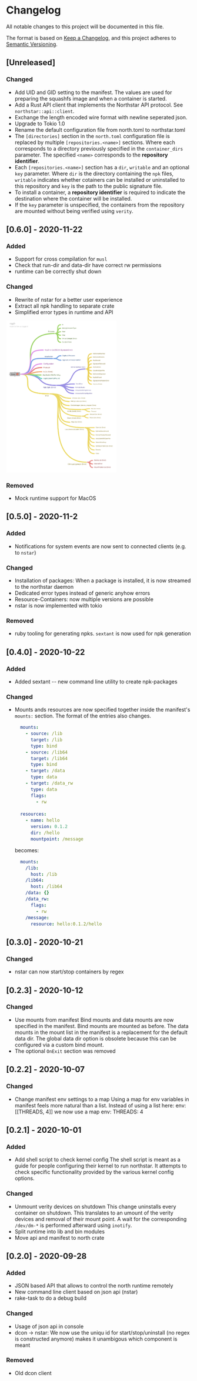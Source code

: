 
# Changelog
All notable changes to this project will be documented in this file.

The format is based on [Keep a Changelog](https://keepachangelog.com/en/1.0.0/),
and this project adheres to [Semantic Versioning](https://semver.org/spec/v2.0.0.html).

## [Unreleased]
### Changed
* Add UID and GID setting to the manifest. The values are used for preparing
  the squashfs image and when a container is started.
* Add a Rust API client that implements the Northstar API protocol. See
  `northstar::api::client`.
* Exchange the length encoded wire format with newline seperated json.
* Upgrade to Tokio 1.0
* Rename the default configuration file from north.toml to northstar.toml
* The `[directories]` section in the `north.toml` configuration file is replaced
  by multiple `[repositories.<name>]` sections. Where each corresponds to a
  directory previously specified in the `container_dirs` parameter. The
  specified `<name>` corresponds to the __repository identifier__.
* Each `[repositories.<name>]` section has a `dir`, `writable` and an optional
  `key` parameter. Where `dir` is the directory containing the `npk` files,
  `writable` indicates whether cotainers can be installed or uninstalled to this
  repository and `key` is the path to the public signature file.
* To install a container, a __repository identifier__ is required to indicate
  the destination where the container will be installed.
* If the `key` parameter is unspecified, the containers from the repository are
  mounted without being verified using `verity`.

## [0.6.0] - 2020-11-22
### Added
* Support for cross compilation for `musl`
* Check that run-dir and data-dir have correct rw permissions
* runtime can be correctly shut down

### Changed
* Rewrite of nstar for a better user experience
* Extract all npk handling to separate crate
* Simplified error types in runtime and API

<img src="doc/images/error_hierarchy.png" class="inline" width=300/>

### Removed
* Mock runtime support for MacOS

## [0.5.0] - 2020-11-2
### Added
* Notifications for system events are now sent to connected clients (e.g. to `nstar`)

### Changed
* Installation of packages:
  When a package is installed, it is now streamed to the northstar daemon
* Dedicated error types instead of generic anyhow errors
* Resource-Containers: now multiple versions are possible
* nstar is now implemented with tokio

### Removed
* ruby tooling for generating npks. `sextant` is now used for npk generation

## [0.4.0] - 2020-10-22
### Added
- Added sextant -- new command line utility to create npk-packages

### Changed
- Mounts ands resources are now specified together inside  the manifest's
  `mounts:` section. The format of the entries also changes.

  ```yaml
    mounts:
      - source: /lib
        target: /lib
        type: bind
      - source: /lib64
        target: /lib64
        type: bind
      - target: /data
        type: data
      - target: /data_rw
        type: data
        flags:
          - rw

    resources:
      - name: hello
        version: 0.1.2
        dir: /hello
        mountpoint: /message
  ```

  becomes:

  ```yaml
    mounts:
      /lib:
        host: /lib
      /lib64:
        host: /lib64
      /data: {}
      /data_rw:
        flags:
          - rw
      /message:
        resource: hello:0.1.2/hello
  ```

## [0.3.0] - 2020-10-21
### Changed
- nstar can now start/stop containers by regex

## [0.2.3] - 2020-10-12
### Changed
- Use mounts from manifest
  Bind mounts and data mounts are now specified in the manifest.
  Bind mounts are mounted as before. The data mounts in the
  mount list in the manifest is a replacement for the default
  data dir. The global data dir option is obsolete because this can
  be configured via a custom bind mount.
- The optional `OnExit` section was removed

## [0.2.2] - 2020-10-07
### Changed
- Change manifest env settings to a map
  Using a map for env variables in manifest feels more natural
  than a list.
  Instead of using a list here:
    env: [[THREADS, 4]]
  we now use a map
    env:
      THREADS: 4

## [0.2.1] - 2020-10-01
### Added
- Add shell script to check kernel config
  The shell script is meant as a guide for people configuring
  their kernel to run northstar. It attempts to check specific
  functionality provided by the various kernel config options.

### Changed
- Unmount verity devices on shutdown
  This change uninstalls every container on shutdown. This translates to an
  umount of the verity devices and removal of their mount point. A wait
  for the corresponding `/dev/dm-*` is performed afterward using `inotify`.
- Split runtime into lib and bin modules
- Move api and manifest to north crate

## [0.2.0] - 2020-09-28
### Added
- JSON based API that allows to control the north runtime remotely
- New command line client based on json api (nstar)
- rake-task to do a debug build

### Changed
- Usage of json api in console
- dcon -> nstar: We now use the uniqu id for start/stop/uninstall
  (no regex is constructed anymore)
  makes it unambigous which component is meant

### Removed
- Old dcon client
